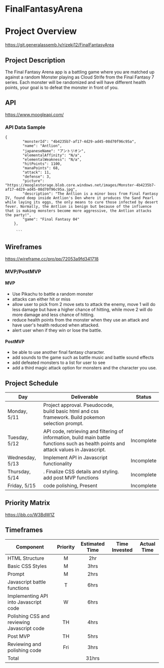 # FinalFantasyArena


# Project Overview
https://git.generalassemb.ly/rizekj12/FinalFantasyArea

## Project Description

The Final Fantasy Arena app is a battling game where you are matched up against a random Monster playing as Cloud Strife from the Final Fantasy 7 series. Each monster will be randomized and will have different health points, your goal is to defeat the monster in front of you.  

## API

https://www.moogleapi.com/


### API Data Sample

```
{
        "monsterId": "4b4235b7-af17-4d29-ad45-08d70f96c95a",
        "name": "Antlion",
        "japaneseName": "アントリオン",
        "elementalAffinity": "N/a",
        "elementalWeakness": "N/a",
        "hitPoints": 1100,
        "manaPoints": 68,
        "attack": 11,
        "defense": 3,
        "picture": "https://mooglestorage.blob.core.windows.net/images/Monster-4b4235b7-af17-4d29-ad45-08d70f96c95a.jpg",
        "description": "The Antlion is a minor boss from Final Fantasy IV, found deep inside Antlion's Den where it produces the Sand Pearl while laying its eggs, the only means to cure those infected by desert fever. Normally, the Antlion is benign but because of the influence that is making monsters become more aggressive, the Antlion attacks the party!",
        "game": "Final Fantasy 04"
    },
     
     ```

```
## Wireframes

https://wireframe.cc/pro/pp/72053a9fd341718

### MVP/PostMVP

#### MVP

- Use Pikachu to battle a random monster
- attacks can either hit or miss
- allow user to pick from 2 move sets to attack the enemy, move 1 will do less damage but have a higher chance of hitting, while move 2 will do more damage and less chance of hitting. 
- reduce health points from the monster when they use an attack and have user's health reduced when attacked.
- alert user when if they win or lose the battle.


#### PostMVP

- be able to use another final fantasy character. 
- add sounds to the game such as battle music and battle sound effects
- add defeated monsters to a list for user to see
- add a third magic attack option for monsters and the character you use. 


## Project Schedule

|  Day | Deliverable | Status
|---|---| ---|
|Monday, 5/11| Project approval. Pseudocode, build basic html and css framework. Build pokemon selection prompt. 
|Tuesday, 5/12| API code, retrieving and filtering of information, build main battle functions such as health points and attack values in Javascript. | Incomplete 
|Wednesday, 5/13| Implement API in Javascript functionality | Incomplete
|Thursday, 5/14| . Finalize CSS details and styling. add post MVP functions| Incomplete
|Friday, 5/15| code polishing, Present | Incomplete


## Priority Matrix

https://ibb.co/W3BdW1Z

## Timeframes

| Component | Priority | Estimated Time | Time Invested | Actual Time |
| --- | :---: |  :---: | :---: | :---: |
| HTML Structure | M | 2hr |  |  |
| Basic CSS Styles | M | 3hrs |  |  |
| Prompt | M | 2hrs |  |  |
| Javascript battle functions | T| 6hrs |  |  |
| Implementing API into Javascript code | W | 6hrs |  |  |
| Polishing CSS and reviewing Javascript code |TH| 4hrs
| Post MVP | TH | 5hrs 
| Reviewing and polishing code | Fri | 3hrs
| Total |   | 31hrs |  |   |
